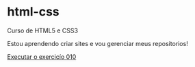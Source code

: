# html-css
 Curso de HTML5 e CSS3

 Estou aprendendo criar sites e vou gerenciar meus reposítorios!

 <a href="https://laesilva3.github.io/html-css/exercicios/ex010/index.html">Executar o exercicío 010</a>
